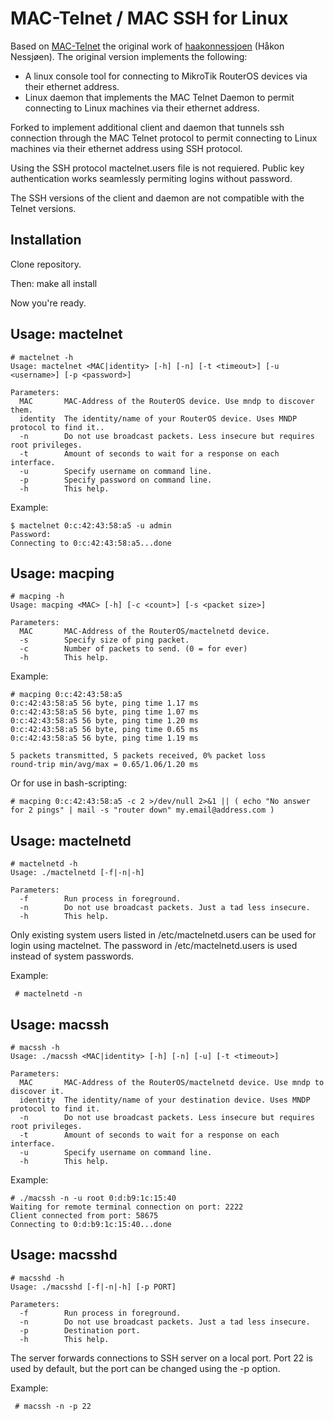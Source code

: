 MAC-Telnet / MAC SSH for Linux
==============================

Based on [MAC-Telnet](https://github.com/haakonnessjoen/MAC-Telnet) 
the original work of 
[haakonnessjoen](https://github.com/haakonnessjoen) (Håkon Nessjøen).
The original version implements the following:

* A linux console tool for connecting to MikroTik RouterOS devices via their
ethernet address.
* Linux daemon that implements the MAC Telnet Daemon to permit connecting
to Linux machines via their ethernet address.

Forked to implement additional client and daemon that tunnels ssh connection
through the MAC Telnet protocol to permit connecting to Linux machines via
their ethernet address using SSH protocol.

Using the SSH protocol mactelnet.users file is not requiered. Public key
authentication works seamlessly permiting logins without password.

The SSH versions of the client and daemon are not compatible with the Telnet
versions.


Installation
------------

Clone repository.

Then:
    make all install

Now you're ready.


Usage: mactelnet
----------------

    # mactelnet -h
    Usage: mactelnet <MAC|identity> [-h] [-n] [-t <timeout>] [-u <username>] [-p <password>]
    
    Parameters:
      MAC       MAC-Address of the RouterOS device. Use mndp to discover them.
      identity  The identity/name of your RouterOS device. Uses MNDP protocol to find it..
      -n        Do not use broadcast packets. Less insecure but requires root privileges.
      -t        Amount of seconds to wait for a response on each interface.
      -u        Specify username on command line.
      -p        Specify password on command line.
      -h        This help.


Example:

    $ mactelnet 0:c:42:43:58:a5 -u admin
    Password: 
    Connecting to 0:c:42:43:58:a5...done


Usage: macping
--------------

    # macping -h
    Usage: macping <MAC> [-h] [-c <count>] [-s <packet size>]
    
    Parameters:
      MAC       MAC-Address of the RouterOS/mactelnetd device.
      -s        Specify size of ping packet.
      -c        Number of packets to send. (0 = for ever)
      -h        This help.

Example:

    # macping 0:c:42:43:58:a5
    0:c:42:43:58:a5 56 byte, ping time 1.17 ms
    0:c:42:43:58:a5 56 byte, ping time 1.07 ms
    0:c:42:43:58:a5 56 byte, ping time 1.20 ms
    0:c:42:43:58:a5 56 byte, ping time 0.65 ms
    0:c:42:43:58:a5 56 byte, ping time 1.19 ms
    
    5 packets transmitted, 5 packets received, 0% packet loss
    round-trip min/avg/max = 0.65/1.06/1.20 ms

Or for use in bash-scripting:

    # macping 0:c:42:43:58:a5 -c 2 >/dev/null 2>&1 || ( echo "No answer for 2 pings" | mail -s "router down" my.email@address.com )


Usage: mactelnetd
-----------------

    # mactelnetd -h
    Usage: ./mactelnetd [-f|-n|-h]
    
    Parameters:
      -f        Run process in foreground.
      -n        Do not use broadcast packets. Just a tad less insecure.
      -h        This help.

Only existing system users listed in /etc/mactelnetd.users can be used for login using mactelnet. The password in /etc/mactelnetd.users is used instead of system passwords.

Example:

	 # mactelnetd -n


Usage: macssh
-------------

    # macssh -h
    Usage: ./macssh <MAC|identity> [-h] [-n] [-u] [-t <timeout>]

    Parameters:
      MAC       MAC-Address of the RouterOS/mactelnetd device. Use mndp to discover it.
      identity  The identity/name of your destination device. Uses MNDP protocol to find it.
      -n        Do not use broadcast packets. Less insecure but requires root privileges.
      -t        Amount of seconds to wait for a response on each interface.
      -u        Specify username on command line.
      -h        This help.
      
Example:
	
	# ./macssh -n -u root 0:d:b9:1c:15:40
	Waiting for remote terminal connection on port: 2222
	Client connected from port: 58675
	Connecting to 0:d:b9:1c:15:40...done


Usage: macsshd
--------------

    # macsshd -h
    Usage: ./macsshd [-f|-n|-h] [-p PORT]

    Parameters:
      -f        Run process in foreground.
      -n        Do not use broadcast packets. Just a tad less insecure.
      -p        Destination port.
      -h        This help.

The server forwards connections to SSH server on a local port. Port 22 is used by default, but the port can be changed using the -p option.

Example:

	 # macssh -n -p 22
